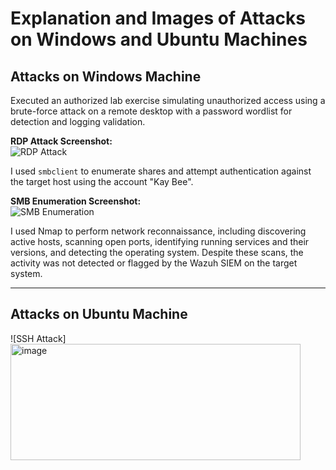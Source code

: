 # Explanation and Images of Attacks on **Windows** and **Ubuntu** Machines

## Attacks on Windows Machine

Executed an authorized lab exercise simulating unauthorized access using a brute-force attack on a remote desktop with a password wordlist for detection and logging validation.

**RDP Attack Screenshot:**  
![RDP Attack](https://github.com/user-attachments/assets/1d34ac7a-a26e-48d9-ba70-68e50a3d72b9)

I used `smbclient` to enumerate shares and attempt authentication against the target host using the account "Kay Bee".

**SMB Enumeration Screenshot:**  
![SMB Enumeration](https://github.com/user-attachments/assets/54c3a379-f1de-46c6-9c7f-482f9ad03c46)


I used Nmap to perform network reconnaissance, including discovering active hosts, scanning open ports, identifying running services and their versions, and detecting the operating system. Despite these scans, the activity was not detected or flagged by the Wazuh SIEM on the target system.


---

## Attacks on Ubuntu Machine

![SSH Attack]<img width="464" height="186" alt="image" src="https://github.com/user-attachments/assets/af5670f5-cce0-4eb3-aee8-f9b4438e7975" />
